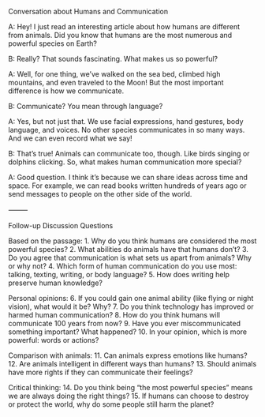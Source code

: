 
Conversation about Humans and Communication

A:
Hey! I just read an interesting article about how humans are different from animals. Did you know that humans are the most numerous and powerful species on Earth?

B:
Really? That sounds fascinating. What makes us so powerful?

A:
Well, for one thing, we’ve walked on the sea bed, climbed high mountains, and even traveled to the Moon! But the most important difference is how we communicate.

B:
Communicate? You mean through language?

A:
Yes, but not just that. We use facial expressions, hand gestures, body language, and voices. No other species communicates in so many ways. And we can even record what we say!

B:
That’s true! Animals can communicate too, though. Like birds singing or dolphins clicking. So, what makes human communication more special?

A:
Good question. I think it’s because we can share ideas across time and space. For example, we can read books written hundreds of years ago or send messages to people on the other side of the world.

⸻

Follow-up Discussion Questions

Based on the passage:
	1.	Why do you think humans are considered the most powerful species?
	2.	What abilities do animals have that humans don’t?
	3.	Do you agree that communication is what sets us apart from animals? Why or why not?
	4.	Which form of human communication do you use most: talking, texting, writing, or body language?
	5.	How does writing help preserve human knowledge?

Personal opinions:
	6.	If you could gain one animal ability (like flying or night vision), what would it be? Why?
	7.	Do you think technology has improved or harmed human communication?
	8.	How do you think humans will communicate 100 years from now?
	9.	Have you ever miscommunicated something important? What happened?
	10.	In your opinion, which is more powerful: words or actions?

Comparison with animals:
	11.	Can animals express emotions like humans?
	12.	Are animals intelligent in different ways than humans?
	13.	Should animals have more rights if they can communicate their feelings?

Critical thinking:
	14.	Do you think being “the most powerful species” means we are always doing the right things?
	15.	If humans can choose to destroy or protect the world, why do some people still harm the planet?

